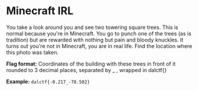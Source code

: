 # Minecraft IRL

You take a look around you and see two towering square trees. This is normal because you're in Minecraft. You go to punch one of the trees (as is tradition) but are rewarded with nothing but pain and bloody knuckles. It turns out you're not in Minecraft, you are in real life. Find the location where this photo was taken.

**Flag format:** Coordinates of the building with these trees in front of it rounded to 3 decimal places, separated by _ , wrapped in dalctf{}

**Example:** `dalctf{-0.217_-78.502}` 
